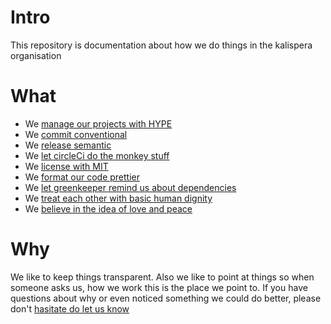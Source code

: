 # Intro

This repository is documentation about how we do things in the kalispera organisation

# What

* We [manage our projects with HYPE](https://github.com/kalispera/HYPE)
* We [commit conventional](https://conventionalcommits.org/)
* We [release semantic](https://github.com/semantic-release/semantic-release)
* We [let circleCi do the monkey stuff](https://circleci.com/)
* We [license with MIT](https://opensource.org/licenses/MIT)
* We [format our code prettier](https://prettier.io/)
* We [let greenkeeper remind us about dependencies](https://greenkeeper.io/)
* We [treat each other with basic human dignity](https://www.contributor-covenant.org/)
* We [believe in the idea of love and peace](https://github.com/love-and-peace/love-and-peace/blob/master/versions/base/v1.0/en.md)

# Why

We like to keep things transparent. Also we like to point at things so when someone asks us, how we work this is the place we point to. If you have questions about why or even noticed something we
could do better, please don't [hasitate do let us know](https://github.com/kalispera/how-we-work/issues/new)
